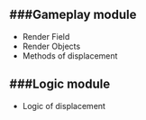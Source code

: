 ###Gameplay module
---
 - Render Field
 - Render Objects
 - Methods of displacement
 
###Logic module
---
 - Logic of displacement